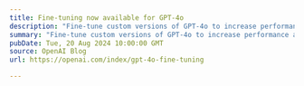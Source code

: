 ```yaml
---
title: Fine-tuning now available for GPT-4o
description: "Fine-tune custom versions of GPT-4o to increase performance and accuracy for your applications"
summary: "Fine-tune custom versions of GPT-4o to increase performance and accuracy for your applications"
pubDate: Tue, 20 Aug 2024 10:00:00 GMT
source: OpenAI Blog
url: https://openai.com/index/gpt-4o-fine-tuning

---
```


